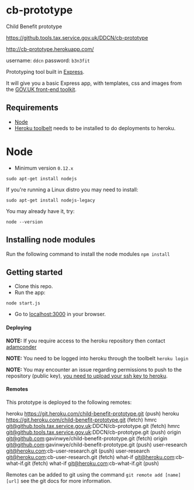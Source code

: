 # cb-prototype
Child Benefit prototype

https://github.tools.tax.service.gov.uk/DDCN/cb-prototype

http://cb-prototype.herokuapp.com/

username: `ddcn`
password: `b3n3fit`

Prototyping tool built in [Express](http://expressjs.com/).

It will give you a basic Express app, with templates, css and images from the [GOV.UK front-end toolkit](https://github.com/alphagov/govuk_frontend_toolkit).


## Requirements

* [Node](http://nodejs.org/)
* [Heroku toolbelt](https://toolbelt.heroku.com/) needs to be installed to do deployments to heroku.

# Node

* Minimum version `0.12.x`

`sudo apt-get install nodejs`

If you're running a Linux distro you may need to install:

`sudo apt-get install nodejs-legacy`

You may already have it, try:

`node --version`

## Installing node modules

Run the following command to install the node modules
`npm install`

## Getting started

* Clone this repo.
* Run the app:

```
node start.js
```

* Go to [localhost:3000](http://localhost:3000) in your browser.

#### Deploying

**NOTE:** If you require access to the heroku repository then contact [adamconder](https://github.tools.tax.service.gov.uk/adamconder)

**NOTE:** You need to be logged into heroku through the toolbelt
```heroku login```

**NOTE:** You may encounter an issue regarding permissions to push to the repository (public key), [you need to upload your ssh key to heroku](https://devcenter.heroku.com/articles/keys#adding-keys-to-heroku).

#### Remotes
This prototype is deployed to the following remotes:

heroku	https://git.heroku.com/child-benefit-prototype.git (push)
heroku	https://git.heroku.com/child-benefit-prototype.git (fetch)
hmrc	git@github.tools.tax.service.gov.uk:DDCN/cb-prototype.git (fetch)
hmrc	git@github.tools.tax.service.gov.uk:DDCN/cb-prototype.git (push)
origin	git@github.com:gavinwye/child-benefit-prototype.git (fetch)
origin	git@github.com:gavinwye/child-benefit-prototype.git (push)
user-research	git@heroku.com:cb-user-research.git (push)
user-research	git@heroku.com:cb-user-research.git (fetch)
what-if	git@heroku.com:cb-what-if.git (fetch)
what-if	git@heroku.com:cb-what-if.git (push)

Remotes can be added to git using the command ```git remote add [name] [url]``` see the git docs for more information.
